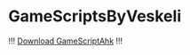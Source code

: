 # GameScriptsByVeskeli

!!! [Download GameScriptAhk](https://github.com/veskeli/GameScriptsByVeskeli/releases) !!!